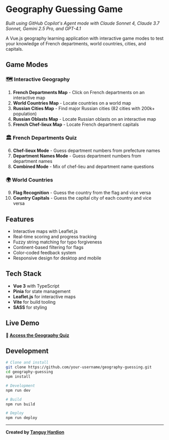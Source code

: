 # Geography Guessing Game

_Built using GitHub Copilot's Agent mode with Claude Sonnet 4, Claude 3.7 Sonnet, Gemini 2.5 Pro, and GPT-4.1_

A Vue.js geography learning application with interactive game modes to test your knowledge of French departments, world countries, cities, and capitals.

## Game Modes

### 🗺️ Interactive Geography

1. **French Departments Map** - Click on French departments on an interactive map
2. **World Countries Map** - Locate countries on a world map
3. **Russian Cities Map** - Find major Russian cities (82 cities with 200k+ population)
4. **Russian Oblasts Map** - Locate Russian oblasts on an interactive map
5. **French Chef-lieux Map** - Locate French department capitals

### 🏛️ French Departments Quiz

6. **Chef-lieux Mode** - Guess department numbers from prefecture names
7. **Department Names Mode** - Guess department numbers from department names
8. **Combined Mode** - Mix of chef-lieu and department name questions

### 🌍 World Countries

9. **Flag Recognition** - Guess the country from the flag and vice versa
10. **Country Capitals** - Guess the capital city of each country and vice versa

## Features

- Interactive maps with Leaflet.js
- Real-time scoring and progress tracking
- Fuzzy string matching for typo forgiveness
- Continent-based filtering for flags
- Color-coded feedback system
- Responsive design for desktop and mobile

## Tech Stack

- **Vue 3** with TypeScript
- **Pinia** for state management
- **Leaflet.js** for interactive maps
- **Vite** for build tooling
- **SASS** for styling

## Live Demo

**🔗 [Access the Geography Quiz](https://tanguyhardion.github.io/geography-guessing/)**

## Development

```bash
# Clone and install
git clone https://github.com/your-username/geography-guessing.git
cd geography-guessing
npm install

# Development
npm run dev

# Build
npm run build

# Deploy
npm run deploy
```

---

**Created by [Tanguy Hardion](https://linkedin.com/in/tanguy-hardion)**
